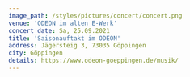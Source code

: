 ```yaml
---
image_path: /styles/pictures/concert/concert.png
venue: 'ODEON im alten E-Werk'
concert_date: Sa, 25.09.2021
title: 'Saisonauftakt im ODEON'
address: Jägersteig 3, 73035 Göppingen
city: Göppingen
details: https://www.odeon-goeppingen.de/musik/
---
```

